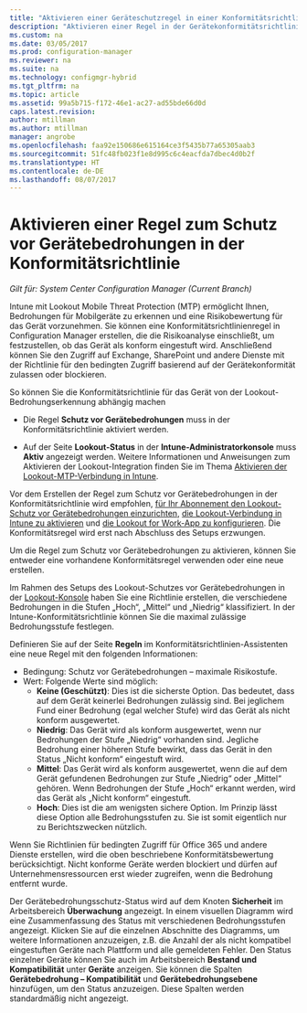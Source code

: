 ```yaml
---
title: "Aktivieren einer Geräteschutzregel in einer Konformitätsrichtlinie | Microsoft-Dokumentation"
description: "Aktivieren einer Regel in der Gerätekonformitätsrichtlinie zum Schutz von Mobilgeräten vor Bedrohungen."
ms.custom: na
ms.date: 03/05/2017
ms.prod: configuration-manager
ms.reviewer: na
ms.suite: na
ms.technology: configmgr-hybrid
ms.tgt_pltfrm: na
ms.topic: article
ms.assetid: 99a5b715-f172-46e1-ac27-ad55bde66d0d
caps.latest.revision: 
author: mtillman
ms.author: mtillman
manager: angrobe
ms.openlocfilehash: faa92e150686e615164ce3f5435b77a65305aab3
ms.sourcegitcommit: 51fc48fb023f1e8d995c6c4eacfda7dbec4d0b2f
ms.translationtype: HT
ms.contentlocale: de-DE
ms.lasthandoff: 08/07/2017
---
```

# <a name="enable-device-threat-protection-rule-in-the-compliance-policy"></a>Aktivieren einer Regel zum Schutz vor Gerätebedrohungen in der Konformitätsrichtlinie

*Gilt für: System Center Configuration Manager (Current Branch)*

Intune mit Lookout Mobile Threat Protection (MTP) ermöglicht Ihnen, Bedrohungen für Mobilgeräte zu erkennen und eine Risikobewertung für das Gerät vorzunehmen. Sie können eine Konformitätsrichtlinienregel in Configuration Manager erstellen, die die Risikoanalyse einschließt, um festzustellen, ob das Gerät als konform eingestuft wird. Anschließend können Sie den Zugriff auf Exchange, SharePoint und andere Dienste mit der Richtlinie für den bedingten Zugriff basierend auf der Gerätekonformität zulassen oder blockieren.

So können Sie die Konformitätsrichtlinie für das Gerät von der Lookout-Bedrohungserkennung abhängig machen

* Die Regel **Schutz vor Gerätebedrohungen** muss in der Konformitätsrichtlinie aktiviert werden.

* Auf der Seite **Lookout-Status** in der **Intune-Administratorkonsole** muss **Aktiv** angezeigt werden. Weitere Informationen und Anweisungen zum Aktivieren der Lookout-Integration finden Sie im Thema [Aktivieren der Lookout-MTP-Verbindung in Intune](enable-lookout-connection-in-intune.md).


Vor dem Erstellen der Regel zum Schutz vor Gerätebedrohungen in der Konformitätsrichtlinie wird empfohlen, [für Ihr Abonnement den Lookout-Schutz vor Gerätebedrohungen einzurichten](set-up-your-subscription-with-lookout.md), [die Lookout-Verbindung in Intune zu aktivieren](enable-lookout-connection-in-intune.md) und [die Lookout for Work-App zu konfigurieren](configure-and-deploy-lookout-for-work-apps.md). Die Konformitätsregel wird erst nach Abschluss des Setups erzwungen.

Um die Regel zum Schutz vor Gerätebedrohungen zu aktivieren, können Sie entweder eine vorhandene Konformitätsregel verwenden oder eine neue erstellen.

Im Rahmen des Setups des Lookout-Schutzes vor Gerätebedrohungen in der [Lookout-Konsole](https://aad.lookout.com) haben Sie eine Richtlinie erstellen, die verschiedene Bedrohungen in die Stufen „Hoch“, „Mittel“ und „Niedrig“ klassifiziert. In der Intune-Konformitätsrichtlinie können Sie die maximal zulässige Bedrohungsstufe festlegen.

Definieren Sie auf der Seite **Regeln** im Konformitätsrichtlinien-Assistenten eine neue Regel mit den folgenden Informationen:
  * Bedingung: Schutz vor Gerätebedrohungen – maximale Risikostufe.
  * Wert: Folgende Werte sind möglich:
    * **Keine (Geschützt)**: Dies ist die sicherste Option. Das bedeutet, dass auf dem Gerät keinerlei Bedrohungen zulässig sind. Bei jeglichem Fund einer Bedrohung (egal welcher Stufe) wird das Gerät als nicht konform ausgewertet.
    * **Niedrig**: Das Gerät wird als konform ausgewertet, wenn nur Bedrohungen der Stufe „Niedrig“ vorhanden sind. Jegliche Bedrohung einer höheren Stufe bewirkt, dass das Gerät in den Status „Nicht konform“ eingestuft wird.
    * **Mittel**: Das Gerät wird als konform ausgewertet, wenn die auf dem Gerät gefundenen Bedrohungen zur Stufe „Niedrig“ oder „Mittel“ gehören. Wenn Bedrohungen der Stufe „Hoch“ erkannt werden, wird das Gerät als „Nicht konform“ eingestuft.
    * **Hoch**: Dies ist die am wenigsten sichere Option. Im Prinzip lässt diese Option alle Bedrohungsstufen zu. Sie ist somit eigentlich nur zu Berichtszwecken nützlich.

Wenn Sie Richtlinien für bedingten Zugriff für Office 365 und andere Dienste erstellen, wird die oben beschriebene Konformitätsbewertung berücksichtigt. Nicht konforme Geräte werden blockiert und dürfen auf Unternehmensressourcen erst wieder zugreifen, wenn die Bedrohung entfernt wurde.

Der Gerätebedrohungsschutz-Status wird auf dem Knoten **Sicherheit** im Arbeitsbereich **Überwachung** angezeigt.
In einem visuellen Diagramm wird eine Zusammenfassung des Status mit verschiedenen Bedrohungsstufen angezeigt. Klicken Sie auf die einzelnen Abschnitte des Diagramms, um weitere Informationen anzuzeigen, z.B. die Anzahl der als nicht kompatibel eingestuften Geräte nach Plattform und alle gemeldeten Fehler.
Den Status einzelner Geräte können Sie auch im Arbeitsbereich **Bestand und Kompatibilität** unter **Geräte** anzeigen.  Sie können die Spalten **Gerätebedrohung – Kompatibilität** und **Gerätebedrohungsebene** hinzufügen, um den Status anzuzeigen.  Diese Spalten werden standardmäßig nicht angezeigt.
